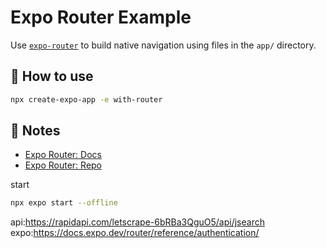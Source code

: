 # Expo Router Example

Use [`expo-router`](https://expo.github.io/router) to build native navigation using files in the `app/` directory.

## 🚀 How to use

```sh
npx create-expo-app -e with-router
```

## 📝 Notes

- [Expo Router: Docs](https://expo.github.io/router)
- [Expo Router: Repo](https://github.com/expo/router)


start 
```sh
npx expo start --offline

```

api:https://rapidapi.com/letscrape-6bRBa3QguO5/api/jsearch
expo:https://docs.expo.dev/router/reference/authentication/